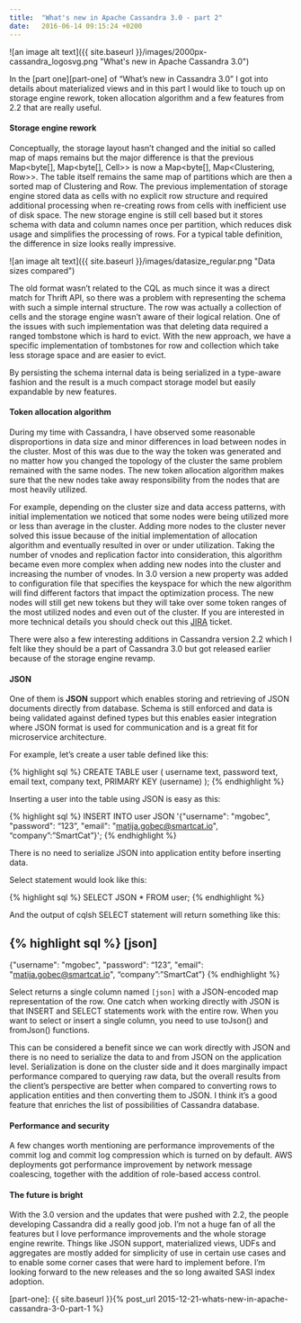 ```yaml
---
title:  "What's new in Apache Cassandra 3.0 - part 2"
date:   2016-06-14 09:15:24 +0200
---
```

![an image alt text]({{ site.baseurl }}/images/2000px-cassandra_logosvg.png "What's new in Apache Cassandra 3.0")

In the [part one][part-one] of “What’s new in Cassandra 3.0” I got into details about materialized views and in this part I would like to touch up on storage engine rework, token allocation algorithm and a few features from 2.2 that are really useful.

#### **Storage engine rework**

Conceptually, the storage layout hasn’t changed and the initial so called map of maps remains but the major difference is that the previous Map<byte[], Map<byte[], Cell>> is now a Map<byte[], Map<Clustering, Row>>. The table itself remains the same map of partitions which are then a sorted map of Clustering and Row. The previous implementation of storage engine stored data as cells with no explicit row structure and required additional processing when re-creating rows from cells with inefficient use of disk space. The new storage engine is still cell based but it stores schema with data and column names once per partition, which reduces disk usage and simplifies the processing of rows. For a typical table definition, the difference in size looks really impressive.

![an image alt text]({{ site.baseurl }}/images/datasize_regular.png "Data sizes compared")

The old format wasn’t related to the CQL as much since it was a direct match for Thrift API, so there was a problem with representing the schema with such a simple internal structure. The row was actually a collection of cells and the storage engine wasn’t aware of their logical relation. One of the issues with such implementation was that deleting data required a ranged tombstone which is hard to evict. With the new approach, we have a specific implementation of tombstones for row and collection which take less storage space and are easier to evict.

By persisting the schema internal data is being serialized in a type-aware fashion and the result is a much compact storage model but easily expandable by new features.

#### **Token allocation algorithm**

During my time with Cassandra, I have observed some reasonable disproportions in data size and minor differences in load between nodes in the cluster. Most of this was due to the way the token was generated and no matter how you changed the topology of the cluster the same problem remained with the same nodes. The new token allocation algorithm makes sure that the new nodes take away responsibility from the nodes that are most heavily utilized.

For example, depending on the cluster size and data access patterns, with initial implementation we noticed that some nodes were being utilized more or less than average in the cluster. Adding more nodes to the cluster never solved this issue because of the initial implementation of allocation algorithm and eventually resulted in over or under utilization. Taking the number of vnodes and replication factor into consideration, this algorithm became even more complex when adding new nodes into the cluster and increasing the number of vnodes. In 3.0 version a new property was added to configuration file that specifies the keyspace for which the new algorithm will find different factors that impact the optimization process. The new nodes will still get new tokens but they will take over some token ranges of the most utilized nodes and even out of the cluster. If you are interested in more technical details you should check out this [JIRA][vnode-allocation-jira] ticket.

There were also a few interesting additions in Cassandra version 2.2 which I felt like they should be a part of Cassandra 3.0 but got released earlier because of the storage engine revamp.

#### **JSON**

One of them is **JSON** support which enables storing and retrieving of JSON documents directly from database. Schema is still enforced and data is being validated against defined types but this enables easier integration where JSON format is used for communication and is a great fit for microservice architecture.

For example, let’s create a user table defined like this:

{% highlight sql %}
CREATE TABLE user (
   username text,
   password text,
   email text,
   company text,
   PRIMARY KEY (username)
);
{% endhighlight %}

Inserting a user into the table using JSON is easy as this:

{% highlight sql %}
INSERT INTO user JSON '{"username": "mgobec", "password": “123”, "email": "matija.gobec@smartcat.io", “company”:”SmartCat”}';
{% endhighlight %}

There is no need to serialize JSON into application entity before inserting data.

Select statement would look like this:

{% highlight sql %}
SELECT JSON * FROM user;
{% endhighlight %}

And the output of cqlsh SELECT statement will return something like this:

{% highlight sql %}
[json]
-------------------------------------------
{"username": "mgobec", "password": “123”, "email": "matija.gobec@smartcat.io", “company”:”SmartCat”}
{% endhighlight %}

Select returns a single column named `[json]` with a JSON-encoded map representation of the row. One catch when working directly with JSON is that INSERT and SELECT statements work with the entire row. When you want to select or insert a single column, you need to use toJson() and fromJson() functions.

This can be considered a benefit since we can work directly with JSON and there is no need to serialize the data to and from JSON on the application level. Serialization is done on the cluster side and it does marginally impact performance compared to querying raw data, but the overall results from the client’s perspective are better when compared to converting rows to application entities and then converting them to JSON. I think it’s a good feature that enriches the list of possibilities of Cassandra database.

#### **Performance and security**

A few changes worth mentioning are performance improvements of the commit log and commit log compression which is turned on by default. AWS deployments got performance improvement by network message coalescing, together with the addition of role-based access control.

#### **The future is bright**

With the 3.0 version and the updates that were pushed with 2.2, the people developing Cassandra did a really good job. I’m not a huge fan of all the features but I love performance improvements and the whole storage engine rewrite. Things like JSON support, materialized views, UDFs and aggregates are mostly added for simplicity of use in certain use cases and to enable some corner cases that were hard to implement before. I’m looking forward to the new releases and the so long awaited SASI index adoption.

[vnode-allocation-jira]: https://issues.apache.org/jira/browse/CASSANDRA-7032
[part-one]: {{ site.baseurl }}{% post_url 2015-12-21-whats-new-in-apache-cassandra-3-0-part-1 %}
